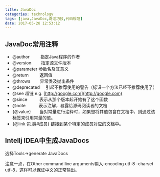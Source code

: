 ```yaml
---
title: JavaDoc
categories: technology
tags: [java,JavaDoc,奇淫巧技,代码规范]
date: 2017-05-28 12:53:12
---
```


## JavaDoc常用注释

- @author         指定Java程序的作者
- @version        指定源文件版本
- @parameter  参数名及其意义
- @return         返回值
- @throws        异常类及抛出条件
- @deprecated     引起不推荐使用的警告（标识一个方法已经不推荐使用了）
- @see             超链 e.g. [http://google.com](http://google.com)
- @since          表示从那个版本起开始有了这个函数 
- @note           表示注解，暴露给源码阅读者的文档 
- {@value}       当对常量进行注释时，如果想将其值包含在文档中，则通过该标签来引用常量的值。
- {@link 包.类#成员} 链接到某个特定的成员对应的文档中。

## Intellj IDEA中生成JavaDocs

选择Tools->generate JavaDocs

注意一点，在Other command line arguments输入-encoding utf-8 -charset utf-8，这样可以保证中文的正常输出。